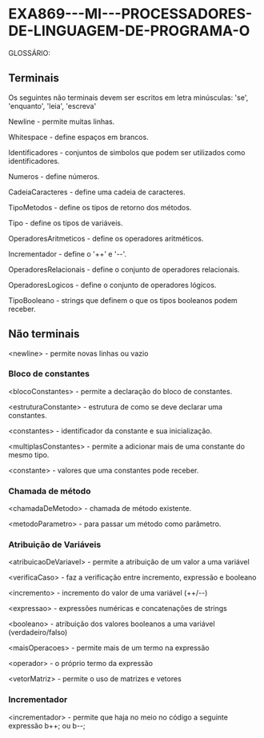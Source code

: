# EXA869---MI---PROCESSADORES-DE-LINGUAGEM-DE-PROGRAMA-O

GLOSSÁRIO:

## Terminais

Os seguintes não terminais devem ser escritos em letra minúsculas: 'se', 'enquanto', 'leia', 'escreva'

Newline - permite muitas linhas.

Whitespace - define espaços em brancos.   

Identificadores - conjuntos de simbolos que podem ser utilizados como identificadores.

Numeros - define números.

CadeiaCaracteres - define uma cadeia de caracteres.

TipoMetodos - define os tipos de retorno dos métodos.

Tipo - define os tipos de variáveis.

OperadoresAritmeticos -	define os operadores aritméticos.

Incrementador - define o '++' e '--'.

OperadoresRelacionais - define o conjunto de operadores relacionais.

OperadoresLogicos - define o conjunto de operadores lógicos.

TipoBooleano - strings que definem o que os tipos booleanos podem receber.

## Não terminais
\<newline\> - permite novas linhas ou vazio



### Bloco de constantes
\<blocoConstantes\> - permite a declaração do bloco de constantes.

\<estruturaConstante\> - estrutura de como se deve declarar uma constantes.

\<constantes\> - identificador da constante e sua inicialização.

\<multiplasConstantes\> - permite a adicionar mais de uma constante do mesmo tipo.

\<constante\> - valores que uma constantes pode receber.


### Chamada de método
\<chamadaDeMetodo\> - chamada de método existente.

\<metodoParametro\> - para passar um método como parâmetro.

### Atribuição de Variáveis
\<atribuicaoDeVariavel\> - permite a atribuição de um valor a uma variável

\<verificaCaso\> - faz a verificação entre incremento, expressão e booleano

\<incremento\> - incremento do valor de uma variável (++/--) 

\<expressao\> - expressões numéricas e concatenações de strings

\<booleano\> - atribuição dos valores booleanos a uma variável (verdadeiro/falso)

\<maisOperacoes\> - permite mais de um termo na expressão 

\<operador\> - o próprio termo da expressão

\<vetorMatriz\> - permite o uso de matrizes e vetores 

### Incrementador

\<incrementador\> - permite que haja no meio no código a seguinte expressão b++; ou b--;


